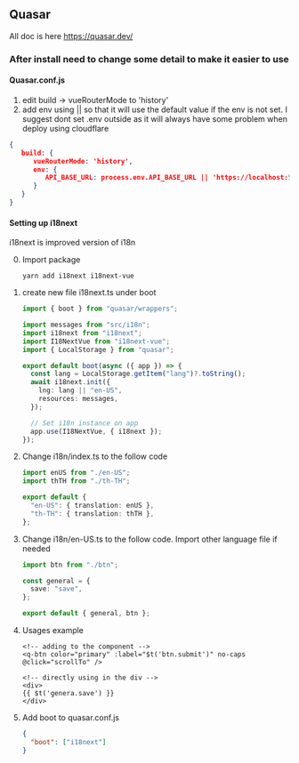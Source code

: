 ## Quasar

All doc is here https://quasar.dev/

### After install need to change some detail to make it easier to use

#### Quasar.conf.js

1. edit build -> vueRouterMode to 'history'
2. add env using || so that it will use the default value if the env is not set. I suggest dont set .env outside as it
   will always have some problem when deploy using cloudflare

```json
{
   build: {
      vueRouterMode: 'history',
      env: {
         API_BASE_URL: process.env.API_BASE_URL || 'https://localhost:5001'
      }
   }
}
```

#### Setting up i18next

i18next is improved version of i18n

0. Import package

   ```batch
   yarn add i18next i18next-vue
   ```

1. create new file i18next.ts under boot

   ```ts
   import { boot } from "quasar/wrappers";

   import messages from "src/i18n";
   import i18next from "i18next";
   import I18NextVue from "i18next-vue";
   import { LocalStorage } from "quasar";

   export default boot(async ({ app }) => {
     const lang = LocalStorage.getItem("lang")?.toString();
     await i18next.init({
       lng: lang || "en-US",
       resources: messages,
     });

     // Set i18n instance on app
     app.use(I18NextVue, { i18next });
   });
   ```

2. Change i18n/index.ts to the follow code

   ```ts
   import enUS from "./en-US";
   import thTH from "./th-TH";

   export default {
     "en-US": { translation: enUS },
     "th-TH": { translation: thTH },
   };
   ```

3. Change i18n/en-US.ts to the follow code. Import other language file if needed

   ```ts
   import btn from "./btn";

   const general = {
     save: "save",
   };

   export default { general, btn };
   ```

4. Usages example

   ```vue
   <!-- adding to the component -->
   <q-btn color="primary" :label="$t('btn.submit')" no-caps @click="scrollTo" />

   <!-- directly using in the div -->
   <div>
   {{ $t('genera.save') }}
   </div>
   ```

5. Add boot to quasar.conf.js

   ```json
   {
     "boot": ["i18next"]
   }
   ```
